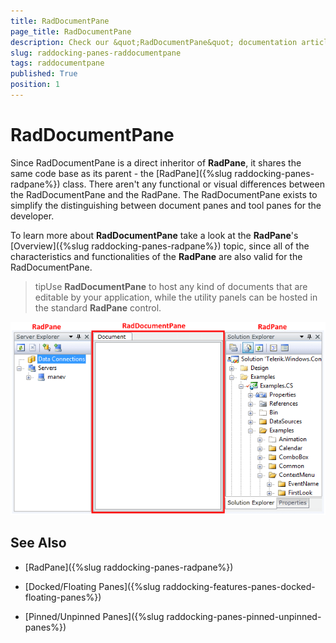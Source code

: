 ```yaml
---
title: RadDocumentPane
page_title: RadDocumentPane
description: Check our &quot;RadDocumentPane&quot; documentation article for the RadDocking {{ site.framework_name }} control.
slug: raddocking-panes-raddocumentpane
tags: raddocumentpane
published: True
position: 1
---
```


# RadDocumentPane

Since RadDocumentPane is a direct inheritor of __RadPane__, it shares the same code base as its parent - the [RadPane]({%slug raddocking-panes-radpane%}) class. There aren't any functional or visual differences between the RadDocumentPane and the RadPane. The RadDocumentPane exists to simplify the distinguishing between document panes and tool panes for the developer.

To learn more about __RadDocumentPane__ take a look at the __RadPane__'s [Overview]({%slug raddocking-panes-radpane%}) topic, since all of the characteristics and functionalities of the __RadPane__ are also valid for the RadDocumentPane.

>tipUse __RadDocumentPane__ to host any kind of documents that are editable by your application, while the utility panels can be hosted in the standard __RadPane__ control.

![{{ site.framework_name }} RadDocking RadDocumentPane](images/RadDocking_Features_Panes_RadDocumentPane_010.png)

## See Also

 * [RadPane]({%slug raddocking-panes-radpane%})

 * [Docked/Floating Panes]({%slug raddocking-features-panes-docked-floating-panes%})

 * [Pinned/Unpinned Panes]({%slug raddocking-panes-pinned-unpinned-panes%})